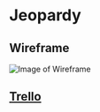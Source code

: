# Jeopardy

## Wireframe
![Image of Wireframe](Images/wireframe5.jpg)


## [Trello](https://trello.com/b/ZwwfrMsw/jeopardy)

<!-- <p>Some Markdown text with <span style="color:red">some <em>blue</em> text</span>.</p> -->

